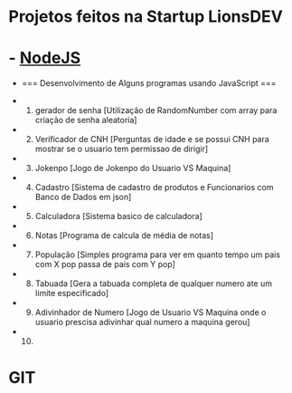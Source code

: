 # Projetos feitos na Startup LionsDEV

# - [NodeJS](https://github.com/Ort4vi0/LIONSDEV/tree/f4bee1a76b9ba5b380a76b08293103ae2d1ba63c/PROJETOS-LIONS/NodeJS)

- === Desenvolvimento de Alguns programas usando JavaScript ===

- 1. gerador de senha [Utilização de RandomNumber com array para criação de senha aleatoria]
- 2. Verificador de CNH [Perguntas de idade e se possui CNH para mostrar se o usuario tem permissao de dirigir]
- 3. Jokenpo [Jogo de Jokenpo do Usuario VS Maquina]
- 4. Cadastro [Sistema de cadastro de produtos e Funcionarios com Banco de Dados em json]
- 5. Calculadora [Sistema basico de calculadora]
- 6. Notas [Programa de calcula de média de notas]
- 7. População [Simples programa para ver em quanto tempo um pais com X pop passa de pais com Y pop]
- 8. Tabuada [Gera a tabuada completa de qualquer numero ate um limite especificado]
- 9. Adivinhador de Numero [Jogo de Usuario VS Maquina onde o usuario prescisa adivinhar qual numero a maquina gerou]
- 10. 

# GIT